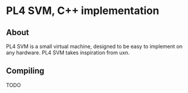 # PL4 SVM, C++ implementation

## About

PL4 SVM is a small virtual machine, designed to be easy to implement on any hardware. PL4 SVM takes inspiration from uxn.

## Compiling

TODO